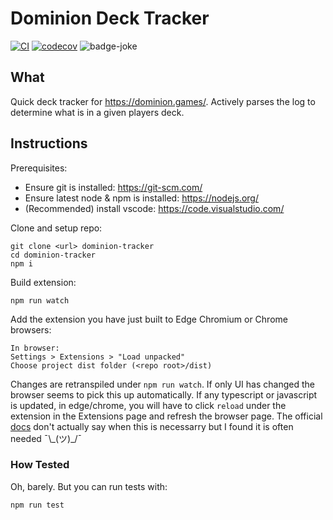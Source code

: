 # Dominion Deck Tracker

[![CI](https://github.com/JamesBurnside/dominion-tracker/workflows/CI/badge.svg)](https://github.com/JamesBurnside/dominion-tracker/actions?query=workflow%3ACI)
[![codecov](https://codecov.io/gh/JamesBurnside/dominion-tracker/branch/main/graph/badge.svg?token=PXTivJVNbk)](https://codecov.io/gh/JamesBurnside/dominion-tracker)
![badge-joke](https://img.shields.io/badge/number%20of%20contributions%20from%20jakob-0-red)

## What

Quick deck tracker for https://dominion.games/. Actively parses the log to determine what is in a given players deck.

## Instructions

Prerequisites:

- Ensure git is installed: https://git-scm.com/
- Ensure latest node & npm is installed: https://nodejs.org/
- (Recommended) install vscode: https://code.visualstudio.com/

Clone and setup repo:

```
git clone <url> dominion-tracker
cd dominion-tracker
npm i
```

Build extension:

```
npm run watch
```

Add the extension you have just built to Edge Chromium or Chrome browsers:

```
In browser:
Settings > Extensions > "Load unpacked"
Choose project dist folder (<repo root>/dist)
```

Changes are retranspiled under `npm run watch`. If only UI has changed the browser seems to pick this up automatically. If any typescript or javascript is updated, in edge/chrome, you will have to click `reload` under the extension in the Extensions page and refresh the browser page. The official [docs](https://docs.microsoft.com/en-us/microsoft-edge/extensions-chromium/getting-started/extension-sideloading) don't actually say when this is necessarry but I found it is often needed ¯\\\_(ツ)\_\/¯

### How Tested

Oh, barely. But you can run tests with:

```
npm run test
```
